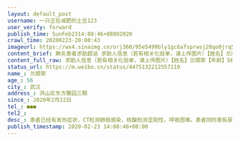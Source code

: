 ```yaml
---
layout: default_post
username: 一只正在减肥的土豆123
user_verify: forward
publish_time: SunFeb2314:08:46+08002020
crawl_time: 20200223-20:00:43
imageurl: https://wx4.sinaimg.cn/orj360/95e5499bly1gc6afsprwsj20qo0jrq5k.jpg,https://wx1.sinaimg.cn/orj360/95e5499bly1gc6aft5h39j20qo0uxjv5.jpg
content_brief: 肺炎患者求助超话 求助人信息（若有相关化验单，请上传图片）【姓名】兰顺荣【年龄】56【所在城市】武汉【所在小区、社区】洪山区东方雅园三期【患病时间】2020年2月22日【联系方式】●●●【其他紧急联系人】【病情描述】患者已经有发热症状，CT检测肺部感染，核酸检测呈阳性，呼吸 ...全文
content_full_raw: 求助人信息（若有相关化验单，请上传图片）【姓名】兰顺荣【年龄】56【所在城市】武汉【所在小区、社区】洪山区东方雅园三期【患病时间】2020年2月22日【联系方式】●●●【其他紧急联系人】【病情描述】患者已经有发热症状，CT检测肺部感染，核酸检测呈阳性，呼吸困难。患者同时患有尿毒症，目前在做腹膜透析。虽然已经确诊，未安排病床。患者的孩子在外地工作，身边仅有66岁的丈夫和4岁的外孙。患者担心自己一直在家给家里老人和小孩带来风险，希望相关部门能尽快安排病床@武汉发布@湖北日报@武汉晚报@楚天都市报
status_url: https://m.weibo.cn/status/4475132212557110
name_: 兰顺荣
age_: 56
city_: 武汉
address_: 洪山区东方雅园三期
since_: 2020年2月22日
tel_: ●●●
tel2_: 
desc_: 患者已经有发热症状，CT检测肺部感染，核酸检测呈阳性，呼吸困难。患者同时患有尿毒症，目前在做腹膜透析。虽然已经确诊，未安排病床。患者的孩子在外地工作，身边仅有66岁的丈夫和4岁的外孙。患者担心自己一直在家给家里老人和小孩带来风险，希望相关部门能尽快安排病床@武汉发布@湖北日报@武汉晚报@楚天都市报
publish_timestamp: 2020-02-23 14:08:46+08:00
---
```

